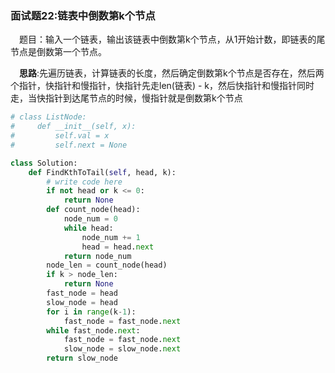 ### 面试题22:链表中倒数第k个节点

&emsp;题目：输入一个链表，输出该链表中倒数第k个节点，从1开始计数，即链表的尾节点是倒数第一个节点。

&emsp;**思路**:先遍历链表，计算链表的长度，然后确定倒数第k个节点是否存在，然后两个指针，快指针和慢指针，快指针先走len(链表) - k，然后快指针和慢指针同时走，当快指针到达尾节点的时候，慢指针就是倒数第k个节点


```python
# class ListNode:
#     def __init__(self, x):
#         self.val = x
#         self.next = None

class Solution:
    def FindKthToTail(self, head, k):
        # write code here
        if not head or k <= 0:
            return None
        def count_node(head):
            node_num = 0
            while head:
                node_num += 1
                head = head.next
            return node_num
        node_len = count_node(head)
        if k > node_len:
            return None
        fast_node = head
        slow_node = head
        for i in range(k-1):
            fast_node = fast_node.next
        while fast_node.next:
            fast_node = fast_node.next
            slow_node = slow_node.next
        return slow_node
```


```python

```
